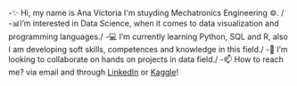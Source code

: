 -✨ Hi, my name is Ana Victoria I'm stuyding Mechatronics Engineering ⚙️. /
-📊I’m interested in Data Science, when it comes to data visualization and programming languages./
-💻 I’m currently learning Python, SQL and R, also I am developing soft skills, competences and knowledge in this field./
-📌 I’m looking to collaborate on hands on projects in data field./
-📫 How to reach me? via email and through [LinkedIn](https://www.linkedin.com/notifications/?filter=all) or [Kaggle](https://www.kaggle.com/aanamorgado)!
